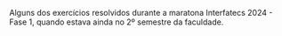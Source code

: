 Alguns dos exercícios resolvidos durante a maratona Interfatecs 2024 - Fase 1, quando estava ainda no 2º semestre da faculdade.
